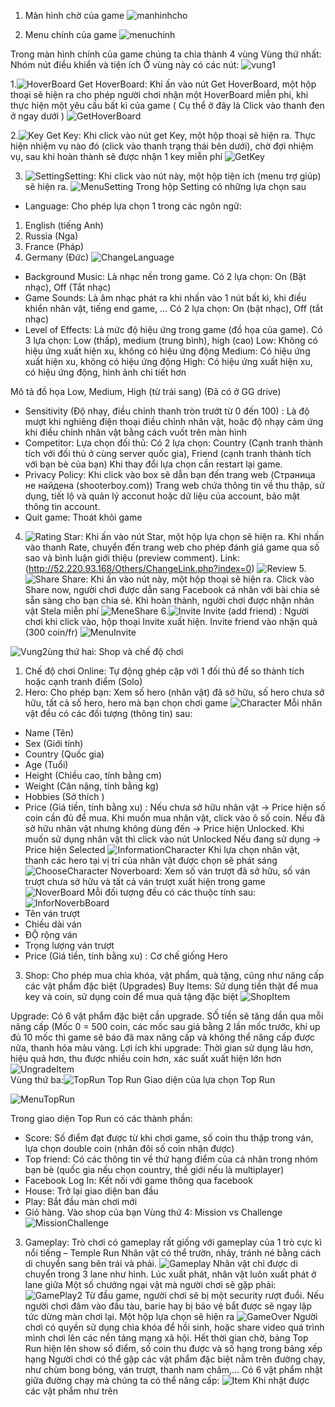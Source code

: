 1.	Màn hình chờ của game
![manhinhcho](https://user-images.githubusercontent.com/104510473/207633201-50c5400b-51bf-4fca-a1f6-ca21c31179e6.png)

2.	Menu chính của game
![menuchinh](https://user-images.githubusercontent.com/104510473/207633805-05acda0e-6508-4a2a-9eda-0e2da6823ce2.png)

Trong màn hình chính của game chúng ta chia thành 4 vùng
Vùng thứ nhất: Nhóm nút điều khiển và tiện ích
Ở vùng này có các nút:
![vung1](https://user-images.githubusercontent.com/104510473/207634326-887e1006-ce8a-4dca-b906-b29113a97312.png)






1.![HoverBoard](https://user-images.githubusercontent.com/104510473/207635215-6856ce58-d64b-49f4-8999-e629bbffb73a.png)	Get HoverBoard: Khi ấn vào nút Get HoverBoard, một hộp thoại sẽ hiện ra cho phép người chơi nhận một HoverBoard miễn phí, khi thực hiện một yêu cầu bất kì của game ( Cụ thể ở đây là Click vào thanh đen ở ngay dưới )
![GetHoverBoard](https://user-images.githubusercontent.com/104510473/207635227-94495017-dc4f-48cd-b043-1a5c1f12f55c.png)


2.![Key](https://user-images.githubusercontent.com/104510473/207638799-f5b51a84-76c3-449e-95ca-422257739326.png)	Get Key: Khi click vào nút get Key, một hộp thoại sẽ hiện ra. Thực hiện nhiệm vụ nào đó (click vào thanh trạng thái bên dưới), chờ đợi nhiệm vụ, sau khi hoàn thành sẽ được nhận 1 key miễn phí
![GetKey](https://user-images.githubusercontent.com/104510473/207639125-78b454a4-af81-4c86-b4bc-bef2996c1b8c.png)

3.	![Setting](https://user-images.githubusercontent.com/104510473/207639210-e638b23b-d448-4f20-8127-10b5ff9ef9bd.png)Setting: Khi click vào nút này, một hộp tiện ích (menu trợ giúp) sẽ hiện ra.
![MenuSetting](https://user-images.githubusercontent.com/104510473/207639310-00cdefab-3c59-49f8-995c-ebaa062df64c.png)
Trong hộp Setting có những lựa chọn sau
-	Language: Cho phép lựa chọn 1 trong các ngôn ngữ:
1.	English (tiếng Anh)
2.	Russia (Nga)
3.	France (Pháp)
4.	Germany (Đức)
![ChangeLanguage](https://user-images.githubusercontent.com/104510473/207639531-c0cff73e-9569-45cd-8c13-f2a32662267f.png)
-	Background Music: Là nhạc nền trong game. 
Có 2 lựa chọn: On (Bật nhạc), Off (Tắt nhạc)
-	Game Sounds: Là âm nhạc phát ra khi nhấn vào 1 nút bất kì, khi điều khiển nhân vật, tiếng end game, …
Có 2 lựa chọn: On (bật nhạc), Off (tắt nhạc)
-	Level of Effects: Là mức độ hiệu ứng trong game (đồ họa của game).
Có 3 lựa chọn: Low (thấp), medium (trung bình), high (cao)
Low: Không có hiệu ứng xuất hiện xu, không có hiệu ứng động
Medium: Có hiệu ứng xuất hiện xu, không có hiệu ứng động
High: Có hiệu ứng xuất hiện xu, có hiệu ứng động, hình ảnh chi tiết hơn

Mô tả đồ họa Low, Medium, High (từ trái sang) (Đã có ở GG drive)
-	Sensitivity (Độ nhạy, điều chỉnh thanh tròn trướt từ 0 đến 100) : Là độ mượt khi nghiêng điện thoại điều chỉnh nhân vật, hoặc độ nhạy cảm ứng khi điều chỉnh nhân vật bằng cách vuốt trên màn hình
-	Competitor: Lựa chọn đối thủ: Có 2 lựa chọn: Country (Cạnh tranh thành tích với đối thủ ở cùng server quốc gia), Friend (cạnh tranh thành tích với bạn bè của bạn)
Khi thay đổi lựa chọn cần restart lại game.
-	Privacy Policy: Khi click vào box sẽ dẫn bạn đến trang web (Страница не найдена (shooterboy.com)) Trang web chứa thông tin về thu thập, sử dụng, tiết lộ và quản lý acconut hoặc dữ liệu của account, bảo mật thông tin account.
-	Quit game: Thoát khỏi game


4. ![Rating](https://user-images.githubusercontent.com/104510473/207639689-45a7bf8d-d838-4f70-9df2-9ce8cf108c38.png)	Star: Khi ấn vào nút Star, một hộp lựa chọn sẽ hiện ra. Khi nhấn vào thanh Rate, chuyển đến trang web cho phép đánh giá game qua số sao và bình luận giới thiệu (preview comment). Link: (http://52.220.93.168/Others/ChangeLink.php?index=0) 
![Review](https://user-images.githubusercontent.com/104510473/207639877-94f1e3c1-e0a0-4a75-babf-00c0a4f86426.png)
5.![Share](https://user-images.githubusercontent.com/104510473/207639950-b223a8e2-3eed-415a-b282-304d0b98a0fd.png)	Share: Khi ấn vào nút này, một hộp thoại sẽ hiện ra. Click vào Share now, người chơi được dẫn sang Facebook cá nhân với bài chia sẻ sẵn sàng cho bạn chia sẻ.
Khi hoàn thành, người chơi được nhận nhân vật Stela miễn phí
![MeneShare](https://user-images.githubusercontent.com/104510473/207640042-c93cd9c6-ede6-4be1-8e48-194033ec6660.png)
6.![Invite](https://user-images.githubusercontent.com/104510473/207640233-100c829d-fac9-4d43-99ad-e7af1cbab78e.png)	Invite (add friend) : Người chơi khi click vào, hộp thoại Invite xuất hiện. Invite friend vào nhận quà (300 coin/fr)
![MenuInvite](https://user-images.githubusercontent.com/104510473/207640422-0364337c-c323-480f-98ba-158c728d45fc.png)

![Vung2](https://user-images.githubusercontent.com/104510473/207640494-6d05d771-5c1d-42e8-b145-029580a14ece.png)ùng thứ hai: Shop và chế độ chơi
1.	Chế độ chơi Online: Tự động ghép cặp với 1 đối thủ để so thành tích hoặc cạnh tranh điểm (Solo)
2.	Hero: Cho phép bạn: Xem số hero (nhân vật) đã sở hữu, số hero chưa sở hữu, tất cả số hero, hero mà bạn chọn chơi game
![Character](https://user-images.githubusercontent.com/104510473/207640603-06e4f63b-ebea-4561-9707-55a6bbf8cca6.png)
Mỗi nhân vật đều có các đối tượng (thông tin) sau:

-	Name (Tên)
-	Sex (Giới tính)
-	Country (Quốc gia)
-	Age (Tuổi)
-	Height (Chiều cao, tính bằng cm)
-	Weight (Cân nặng, tính bằng kg)
-	Hobbies (Sở thích )
-	Price (Giá tiền, tính bằng xu) : 
Nếu chưa sở hữu nhân vật -> Price hiện số coin cần đủ để mua. Khi muốn mua nhân vật, click vào ô số coin.
Nếu đã sở hữu nhân vật nhưng không dùng đến -> Price hiện Unlocked. Khi muốn sử dụng nhân vật thì click vào nút Unlocked
Nếu đang sử dụng -> Price hiện Selected
![InformationCharacter](https://user-images.githubusercontent.com/104510473/207640708-dcdcf108-202e-4f76-956d-6c2380911fc8.png)
Khi lựa chọn nhân vật, thanh các hero tại vị trí của nhân vật được chọn sẽ phát sáng 
![ChooseCharacter](https://user-images.githubusercontent.com/104510473/207640908-6b2e8964-9d5a-47a1-b18a-cac507e08328.png)
Noverboard: Xem số ván trượt đã sở hữu, số ván trượt chưa sở hữu và tất cả ván trượt xuất hiện trong game
![NoverBoard](https://user-images.githubusercontent.com/104510473/207640976-d13c82c4-210f-439e-987b-08fcdab745a8.png)
Mỗi đối tượng đều có các thuộc tính sau:![InforNoverbBoard](https://user-images.githubusercontent.com/104510473/207641110-6cb83abd-dcd8-4292-a1e7-aead052a9acb.png)
-	Tên ván trượt
-	Chiều dài ván
-	ĐỘ rộng ván
-	Trọng lượng ván trượt
-	Price (Giá tiền, tính bằng xu) :  Cơ chế giống Hero


3.	Shop: Cho phép mua chìa khóa, vật phẩm, quà tặng, cũng như nâng cấp các vật phẩm đặc biệt (Upgrades)
Buy Items: Sử dụng tiền thật để mua key và coin, sử dụng coin để mua quà tặng đặc biệt 
![ShopItem](https://user-images.githubusercontent.com/104510473/207641246-219ba3b1-67df-4fe0-bcd5-e6d355c7b818.png)
 
Upgrade: Có 6 vật phẩm đặc biệt cần upgrade. SỐ tiền sẽ tăng dần qua mỗi nâng cấp (Mốc 0 = 500 coin, các mốc sau giá bằng 2 lần mốc trước, khi up đủ 10 mốc thì game sẽ báo đã max nâng cấp và không thể nâng cấp được nữa, thanh hóa màu vàng.
Lợi ích khi upgrade: Thời gian sử dụng lâu hơn, hiệu quả hơn, thu được nhiều coin hơn, xác suất xuất hiện lớn hơn
![UngradeItem](https://user-images.githubusercontent.com/104510473/207641384-7d4058c9-f125-4066-a855-37efa0efb5cb.png)  
Vùng thứ ba:![TopRun](https://user-images.githubusercontent.com/104510473/207642155-72ab33ef-1493-47dd-8c01-aaba894e45c4.png) Top Run
Giao diện của lựa chọn Top Run

![MenuTopRun](https://user-images.githubusercontent.com/104510473/207642237-b30e8b3c-85d8-4839-86dd-c8d8035e18a8.png)



Trong giao diện Top Run có các thành phần:
-	Score: Số điểm đạt được từ khi chơi game, số coin thu thập trong ván, lựa chọn double coin (nhân đôi số coin nhận được)
-	Top friend: Có các thông tin về thứ hạng điểm của cá nhân trong nhóm bạn bè (quốc gia nếu chọn country, thế giới nếu là multiplayer)
-	Facebook Log In: Kết nối với game thông qua facebook
-	House: Trở lại giao diện ban đầu
-	Play: Bắt đầu màn chơi mới
-	Giỏ hàng. Vào shop của bạn
Vùng thứ 4: Mission vs Challenge 
![MissionChallenge](https://user-images.githubusercontent.com/104510473/207642311-e192e097-6371-4430-b9dd-479a70a7c7f6.png)
3.	Gameplay: Trò chơi có gameplay rất giống với gameplay của 1 trò cực kì nổi tiếng – Temple Run
Nhân vật có thể trườn, nhảy, tránh né bằng cách di chuyển sang bên trái và phải.
![Gameplay](https://user-images.githubusercontent.com/104510473/207642369-70fb4815-c427-4774-aa5e-42ee6e5a4a70.png)
Nhân vật chỉ được di chuyển trong 3 lane như hình. Lúc xuất phát, nhân vật luôn xuất phát ở lane giữa
Một số chướng ngại vật mà người chơi sẽ gặp phải:
![GamePlay2](https://user-images.githubusercontent.com/104510473/207643078-b87a0e90-be81-4cc8-b5fb-b6ea1bac4853.png)
Từ đầu game, người chơi sẽ bị một security rượt đuổi. Nếu người chơi đâm vào đầu tàu, barie hay bị bảo vệ bắt được sẽ ngay lập tức dừng màn chơi lại. Một hộp lựa chọn sẽ hiện ra
![GameOver](https://user-images.githubusercontent.com/104510473/207643213-8c638d83-a18d-448f-baf0-acc099a36963.png)
Người chơi có quyền sử dụng chìa khóa để hồi sinh, hoặc share video quá trình mình chơi lên các nền tảng mạng xã hội. Hết thời gian chờ, bảng Top Run hiện lên show số điểm, số coin thu được và số hạng trong bảng xếp hạng
Người chơi có thể gặp các vật phẩm đặc biệt nằm trên đường chạy, như chùm bong bóng, ván trượt, thanh nam châm,…
Có 6 vật phẩm nhặt giữa đường chạy mà chúng ta có thể nâng cấp:
![Item](https://user-images.githubusercontent.com/104510473/207643381-58fb1a4e-1e35-4f67-ae80-ca84e377d9e8.png)
Khi nhặt được các vật phẩm như trên
